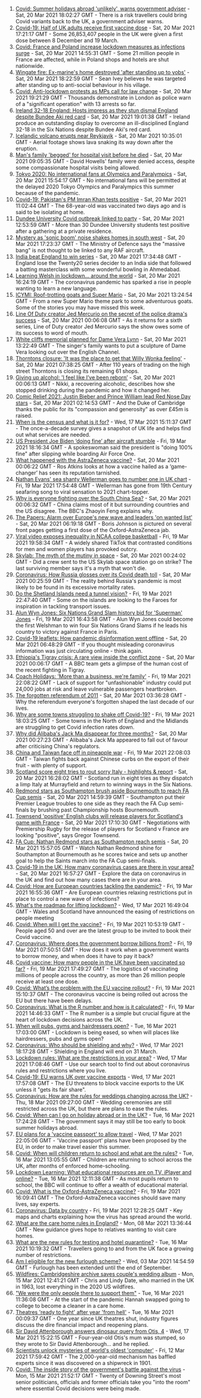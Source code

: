 1. [Covid: Summer holidays abroad 'unlikely', warns government adviser](https://www.bbc.co.uk/news/uk-56467813) - Sat, 20 Mar 2021 18:02:27 GMT - There is a risk travellers could bring Covid variants back to the UK, a government adviser warns.
1. [Covid-19: Half of UK adults receive first vaccine dose](https://www.bbc.co.uk/news/uk-56469092) - Sat, 20 Mar 2021 17:21:17 GMT - Some 26,853,407 people in the UK were given a first dose between 8 December and 19 March.
1. [Covid: France and Poland increase lockdown measures as infections surge](https://www.bbc.co.uk/news/world-europe-56466223) - Sat, 20 Mar 2021 14:55:31 GMT - Some 21 million people in France are affected, while in Poland shops and hotels are shut nationwide.
1. [Wingate fire: Ex-marine's home destroyed 'after standing up to yobs'](https://www.bbc.co.uk/news/uk-england-tyne-56468719) - Sat, 20 Mar 2021 18:22:59 GMT - Sean Ivey believes he was targeted after standing up to anti-social behaviour in his village.
1. [Covid: Anti-lockdown protests as MPs call for law change](https://www.bbc.co.uk/news/uk-56469687) - Sat, 20 Mar 2021 19:21:29 GMT - Thousands demonstrate in London as police warn of a "significant operation" with 13 arrests so far.
1. [Ireland 32-18 England: Hosts impress as they stun dismal England despite Bundee Aki red card](https://www.bbc.co.uk/sport/rugby-union/56433709) - Sat, 20 Mar 2021 19:01:38 GMT - Ireland produce an outstanding display to overcome an ill-disciplined England 32-18 in the Six Nations despite Bundee Aki's red card.
1. [Icelandic volcano erupts near Reykjavik](https://www.bbc.co.uk/news/world-europe-56468374) - Sat, 20 Mar 2021 10:35:01 GMT - Aerial footage shows lava snaking its way down after the eruption.
1. [Man's family 'begged' for hospital visit before he died](https://www.bbc.co.uk/news/uk-england-nottinghamshire-56455130) - Sat, 20 Mar 2021 09:05:35 GMT - David Howells' family were denied access, despite some compassionate hospital visits being allowed.
1. [Tokyo 2020: No international fans at Olympics and Paralympics](https://www.bbc.co.uk/sport/olympics/56461152) - Sat, 20 Mar 2021 15:54:17 GMT - No international fans will be permitted at the delayed 2020 Tokyo Olympics and Paralympics this summer because of the pandemic.
1. [Covid-19: Pakistan's PM Imran Khan tests positive](https://www.bbc.co.uk/news/world-asia-56468183) - Sat, 20 Mar 2021 11:02:44 GMT - The 68-year-old was vaccinated two days ago and is said to be isolating at home.
1. [Dundee University Covid outbreak linked to party](https://www.bbc.co.uk/news/uk-scotland-tayside-central-56468796) - Sat, 20 Mar 2021 12:53:59 GMT - More than 30 Dundee University students test positive after a gathering at a private residence.
1. [Mystery as 'sonic boom' noise shakes homes in south west](https://www.bbc.co.uk/news/uk-england-56468252) - Sat, 20 Mar 2021 17:23:37 GMT - The Ministry of Defence says the "massive bang" is not thought to be linked to any RAF aircraft.
1. [India beat England to win series](https://www.bbc.co.uk/sport/cricket/56470362) - Sat, 20 Mar 2021 17:34:48 GMT - England lose the Twenty20 series decider to an India side that followed a batting masterclass with some wonderful bowling in Ahmedabad.
1. [Learning Welsh in lockdown... around the world](https://www.bbc.co.uk/news/world-56470914) - Sat, 20 Mar 2021 16:24:19 GMT - The coronavirus pandemic has sparked a rise in people wanting to learn a new language.
1. [ICYMI: Roof-trotting goats and Super Mario](https://www.bbc.co.uk/news/world-56452110) - Sat, 20 Mar 2021 13:24:54 GMT - From a new Super Mario theme park to some adventurous goats. Some of the stories you may have missed this week.
1. [Line Of Duty creator Jed Mercurio on the secret of the police drama's success](https://www.bbc.co.uk/news/entertainment-arts-56462780) - Sat, 20 Mar 2021 00:06:08 GMT - As it returns for a sixth series, Line of Duty creator Jed Mercurio says the show owes some of its success to word of mouth.
1. [White cliffs memorial planned for Dame Vera Lynn](https://www.bbc.co.uk/news/uk-england-56467933) - Sat, 20 Mar 2021 13:22:49 GMT - The singer's family wants to put a sculpture of Dame Vera looking out over the English Channel.
1. [Thorntons closure: 'It was the place to get that Willy Wonka feeling'](https://www.bbc.co.uk/news/uk-england-south-yorkshire-56426059) - Sat, 20 Mar 2021 07:38:25 GMT - After 110 years of trading on the high street Thorntons is closing its remaining 61 shops.
1. [Giving up alcohol: 'I feel like I’ve been reborn’](https://www.bbc.co.uk/news/uk-56449419) - Sat, 20 Mar 2021 00:06:13 GMT - Nikki, a recovering alcoholic, describes how she stopped drinking during the pandemic and how it changed her.
1. [Comic Relief 2021: Justin Bieber and Prince William lead Red Nose Day stars](https://www.bbc.co.uk/news/entertainment-arts-56442606) - Sat, 20 Mar 2021 02:14:53 GMT - And the Duke of Cambridge thanks the public for its "compassion and generosity" as over £45m is raised.
1. [When is the census and what is it for?](https://www.bbc.co.uk/news/explainers-55935409) - Wed, 17 Mar 2021 15:11:37 GMT - The once-a-decade survey gives a snapshot of UK life and helps find out what services are needed.
1. [US President Joe Biden ‘doing fine’ after aircraft stumble](https://www.bbc.co.uk/news/world-us-canada-56462824) - Fri, 19 Mar 2021 18:16:34 GMT - A spokeswoman said the president is "doing 100% fine" after slipping while boarding Air Force One.
1. [What happened with the AstraZeneca vaccine?](https://www.bbc.co.uk/news/health-56456022) - Sat, 20 Mar 2021 00:06:22 GMT - Ros Atkins looks at how a vaccine hailed as a ‘game-changer’ has seen its reputation tarnished.
1. [Nathan Evans' sea shanty Wellerman goes to number one in UK chart](https://www.bbc.co.uk/news/entertainment-arts-56463078) - Fri, 19 Mar 2021 17:54:48 GMT - Wellerman has gone from 19th Century seafaring song to viral sensation to 2021 chart-topper.
1. [Why is everyone fighting over the South China Sea?](https://www.bbc.co.uk/news/world-asia-56459744) - Sat, 20 Mar 2021 00:06:32 GMT - China claims most of it but surrounding countries and the US disagree. The BBC's Zhaoyin Feng explains why.
1. [The Papers: Alarm over Europe's new wave and leaders 'on wanted list'](https://www.bbc.co.uk/news/blogs-the-papers-56465142) - Sat, 20 Mar 2021 06:19:18 GMT - Boris Johnson is pictured on several front pages getting a first dose of the Oxford-AstraZeneca jab.
1. [Viral video exposes inequality in NCAA college basketball](https://www.bbc.co.uk/news/world-us-canada-56464331) - Fri, 19 Mar 2021 19:58:34 GMT - A widely shared TikTok that contrasted conditions for men and women players has provoked outcry.
1. [Skylab: The myth of the mutiny in space](https://www.bbc.co.uk/news/stories-56346001) - Sat, 20 Mar 2021 00:24:02 GMT - Did a crew sent to the US Skylab space station go on strike? The last surviving member says it's a myth that won't die.
1. [Coronavirus: How Russia glosses over its Covid death toll](https://www.bbc.co.uk/news/world-europe-56454701) - Sat, 20 Mar 2021 00:25:59 GMT - The reality behind Russia's pandemic is most likely to be found in its excessive mortality rates.
1. [Do the Shetland Islands need a tunnel vision?](https://www.bbc.co.uk/news/uk-scotland-north-east-orkney-shetland-56325106) - Fri, 19 Mar 2021 22:47:40 GMT - Some on the islands are looking to the Faroes for inspiration in tackling transport issues.
1. [Alun Wyn Jones: Six Nations Grand Slam history bid for 'Superman' Jones](https://www.bbc.co.uk/sport/rugby-union/56449307) - Fri, 19 Mar 2021 16:43:58 GMT - Alun Wyn Jones could become the first Welshman to win four Six Nations Grand Slams if he leads his country to victory against France in Paris.
1. [Covid-19 leaflets: How pandemic disinformation went offline](https://www.bbc.co.uk/news/56420379) - Sat, 20 Mar 2021 06:48:29 GMT - If you thought misleading coronavirus information was just circulating online - think again.
1. [Ethiopia's Tigray crisis: A rare view inside the conflict zone](https://www.bbc.co.uk/news/world-africa-56456793) - Sat, 20 Mar 2021 00:06:17 GMT - A BBC team gets a glimpse of the human cost of the recent fighting in Tigray.
1. [Coach Holidays: 'More than a business, we're family'](https://www.bbc.co.uk/news/business-56419005) - Fri, 19 Mar 2021 22:08:22 GMT - Lack of support for "unfashionable" industry could put 24,000 jobs at risk and leave vulnerable passengers heartbroken.
1. [The forgotten referendum of 2011](https://www.bbc.co.uk/news/uk-politics-56435341) - Sat, 20 Mar 2021 03:36:28 GMT - Why the referendum everyone's forgotten shaped the last decade of our lives.
1. [Why are some towns struggling to shake off Covid-19?](https://www.bbc.co.uk/news/health-56449409) - Fri, 19 Mar 2021 18:03:25 GMT - Some towns in the North of England and the Midlands are struggling to get Covid infection rates down.
1. [Why did Alibaba's Jack Ma disappear for three months?](https://www.bbc.co.uk/news/technology-56448688) - Sat, 20 Mar 2021 00:27:23 GMT - Alibaba's Jack Ma appeared to fall out of favour after criticising China's regulators.
1. [China and Taiwan face off in pineapple war](https://www.bbc.co.uk/news/business-56353963) - Fri, 19 Mar 2021 22:08:03 GMT - Taiwan fights back against Chinese curbs on the export of their fruit - with plenty of support.
1. [Scotland score eight tries to rout sorry Italy - highlights & report](https://www.bbc.co.uk/sport/rugby-union/56470393) - Sat, 20 Mar 2021 16:28:02 GMT - Scotland run in eight tries as they dispatch a limp Italy at Murrayfield and return to winning ways in the Six Nations.
1. [Redmond stars as Southampton brush aside Bournemouth to reach FA Cup semis](https://www.bbc.co.uk/sport/football/56460519) - Sat, 20 Mar 2021 14:59:39 GMT - Southampton put their Premier League troubles to one side as they reach the FA Cup semi-finals by brushing past Championship hosts Bournemouth.
1. [Townsend 'positive' English clubs will release players for Scotland's game with France](https://www.bbc.co.uk/sport/rugby-union/56471335) - Sat, 20 Mar 2021 17:10:30 GMT - Negotiations with Premiership Rugby for the release of players for Scotland v France are looking "positive", says Gregor Townsend.
1. [FA Cup: Nathan Redmond stars as Southampton reach semis](https://www.bbc.co.uk/sport/av/football/56469115) - Sat, 20 Mar 2021 15:57:05 GMT - Watch Nathan Redmond shine for Southampton at Bournemouth as he scores twice and sets up another goal to help the Saints march into the FA Cup semi-finals.
1. [Covid-19 in the UK: How many coronavirus cases are there in your area?](https://www.bbc.co.uk/news/uk-51768274) - Sat, 20 Mar 2021 16:57:27 GMT - Explore the data on coronavirus in the UK and find out how many cases there are in your area.
1. [Covid: How are European countries tackling the pandemic?](https://www.bbc.co.uk/news/explainers-53640249) - Fri, 19 Mar 2021 16:55:36 GMT - Are European countries relaxing restrictions put in place to control a new wave of infections?
1. [What's the roadmap for lifting lockdown?](https://www.bbc.co.uk/news/explainers-52530518) - Wed, 17 Mar 2021 16:49:04 GMT - Wales and Scotland have announced the easing of restrictions on people meeting
1. [Covid: When will I get the vaccine?](https://www.bbc.co.uk/news/health-55045639) - Fri, 19 Mar 2021 10:53:19 GMT - People aged 50 and over are the latest group to be invited to book their Covid vaccine.
1. [Coronavirus: Where does the government borrow billions from?](https://www.bbc.co.uk/news/business-50504151) - Fri, 19 Mar 2021 07:50:51 GMT - How does it work when a government wants to borrow money, and when does it have to pay it back?
1. [Covid vaccine: How many people in the UK have been vaccinated so far?](https://www.bbc.co.uk/news/health-55274833) - Fri, 19 Mar 2021 17:49:27 GMT - The logistics of vaccinating millions of people across the country, as more than 26 million people receive at least one dose.
1. [Covid: What’s the problem with the EU vaccine rollout?](https://www.bbc.co.uk/news/explainers-52380823) - Fri, 19 Mar 2021 15:10:37 GMT - The coronavirus vaccine is being rolled out across the EU but there have been delays.
1. [Coronavirus: What is the R number and how is it calculated?](https://www.bbc.co.uk/news/health-52473523) - Fri, 19 Mar 2021 14:46:33 GMT - The R number is a simple but crucial figure at the heart of lockdown decisions across the UK.
1. [When will pubs, gyms and hairdressers open?](https://www.bbc.co.uk/news/explainers-53349989) - Tue, 16 Mar 2021 17:03:00 GMT - Lockdown is being eased, so when will places like hairdressers, pubs and gyms open?
1. [Coronavirus: Who should be shielding and why?](https://www.bbc.co.uk/news/health-51997151) - Wed, 17 Mar 2021 18:17:28 GMT - Shielding in England will end on 31 March.
1. [Lockdown rules: What are the restrictions in your area?](https://www.bbc.co.uk/news/uk-54373904) - Wed, 17 Mar 2021 17:08:46 GMT - Use our search tool to find out about coronavirus rules and restrictions where you live.
1. [Covid-19: EU warns UK over vaccine exports](https://www.bbc.co.uk/news/45877605) - Wed, 17 Mar 2021 17:57:08 GMT - The EU threatens to block vaccine exports to the UK unless it "gets its fair share".
1. [Coronavirus: How are the rules for weddings changing across the UK?](https://www.bbc.co.uk/news/explainers-52811509) - Thu, 18 Mar 2021 09:27:00 GMT - Wedding ceremonies are still restricted across the UK, but there are plans to ease the rules.
1. [Covid: When can I go on holiday abroad or in the UK?](https://www.bbc.co.uk/news/explainers-52646738) - Tue, 16 Mar 2021 17:24:28 GMT - The government says it may still be too early to book summer holidays abroad.
1. [EU plans for a 'vaccine passport' to allow travel](https://www.bbc.co.uk/news/world-europe-56436910) - Wed, 17 Mar 2021 22:05:06 GMT - 'Vaccine passport' plans have been proposed by the EU, in order to make travel easier this summer.
1. [Covid: When will children return to school and what are the rules?](https://www.bbc.co.uk/news/education-51643556) - Tue, 16 Mar 2021 13:05:55 GMT - Children are returning to school across the UK, after months of enforced home-schooling.
1. [Lockdown Learning: What educational resources are on TV, iPlayer and online?](https://www.bbc.co.uk/news/education-55591821) - Tue, 16 Mar 2021 12:11:38 GMT - As most pupils return to school, the BBC will continue to offer a wealth of educational material.
1. [Covid: What is the Oxford-AstraZeneca vaccine?](https://www.bbc.co.uk/news/health-55302595) - Fri, 19 Mar 2021 16:09:41 GMT - The Oxford-AstraZeneca vaccines should save many lives, say experts.
1. [Coronavirus: Data by country](https://www.bbc.co.uk/news/world-51235105) - Fri, 19 Mar 2021 12:28:25 GMT - Key maps and charts explaining how the virus has spread around the world.
1. [What are the care home rules in England?](https://www.bbc.co.uk/news/explainers-53503712) - Mon, 08 Mar 2021 13:36:44 GMT - New guidance gives hope to relatives wanting to visit care homes.
1. [What are the new rules for testing and hotel quarantine?](https://www.bbc.co.uk/news/explainers-52544307) - Tue, 16 Mar 2021 10:19:32 GMT - Travellers going to and from the UK face a growing number of restrictions.
1. [Am I eligible for the new furlough scheme?](https://www.bbc.co.uk/news/explainers-52135342) - Wed, 03 Mar 2021 14:54:59 GMT - Furlough has been extended until the end of September.
1. [Wildfires: Cambridgeshire archive saves couple's wedding album](https://www.bbc.co.uk/news/uk-england-cambridgeshire-56401868) - Mon, 15 Mar 2021 12:41:21 GMT - Chris and Lindy Date, who married in the UK in 1963, lost everything in the 2020 US wildfires.
1. ["We were the only people there to support them"](https://www.bbc.co.uk/news/uk-scotland-glasgow-west-56416118) - Tue, 16 Mar 2021 11:36:08 GMT - At the start of the pandemic Hannah swapped going to college to become a cleaner in a care home.
1. [Theatres 'ready to fight' after year 'from hell'](https://www.bbc.co.uk/news/business-56394404) - Tue, 16 Mar 2021 00:09:37 GMT - One year since UK theatres shut, industry figures discuss the dire financial impact and reopening plans.
1. [Sir David Attenborough answers dinosaur query from Otis, 4](https://www.bbc.co.uk/news/uk-wales-56429104) - Wed, 17 Mar 2021 15:22:15 GMT - Four-year-old Otis's mum was stumped, so they wrote to Sir David Attenborough... and he replied.
1. [Scientists unlock mysteries of world's oldest 'computer'](https://www.bbc.co.uk/news/science-environment-56377567) - Fri, 12 Mar 2021 17:59:42 GMT - The 2,000-year-old mechanism has baffled experts since it was discovered on a shipwreck in 1901.
1. [Covid: The inside story of the government's battle against the virus](https://www.bbc.co.uk/news/uk-politics-56361599) - Mon, 15 Mar 2021 21:52:17 GMT - Twenty of Downing Street's most senior politicians, officials and former officials take you "into the room" where essential Covid decisions were being made.
